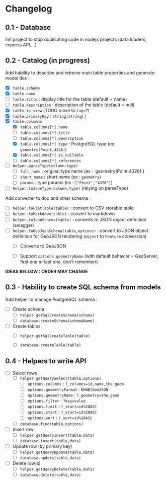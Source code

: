 # Changelog

## 0.1 - Database

Init project to stop duplicating code in nodejs projects (data loaders, express API,...)

## 0.2 - Catalog (in progress)

Add hability to describe and retreive main table properties and generate model doc :

* [x] `table.schema`
* [x] `table.name`
* [ ] `table.title` : display title for the table (default = name)
* [ ] `table.description` : description of the table (default = null)
* [x] `table.is_view` (TODO move to `tags`?)
* [x] `table.primaryKey` : `string|string[]`
* [x] `table.columns`
  * [x] `table.columns[*].name`
  * [ ] `table.columns[*].title`
  * [ ] `table.columns[*].description`
  * [x] `table.columns[*].type` : PostgreSQL type (ex : `geometry(Point,4326)`)
  * [x] `table.columns[*].is_nullable`
  * [ ] `table.columns[*].references`

* [ ] `helper.parseType(column.type)`
    * [ ] `full_name` : original type name (ex : ̀ geometry(Point,4326)`)
    * [ ] `short_name` : short name (ex : `geometry`)
    * [ ] `params` : type params (ex : `["Point","4326"]`)

* [ ] `helper.toJsonType(column.type)` (relying on parseType)

Add converter to doc and other schema :

* [ ] `helper.toFlatTable(table)` : convert to CSV storable table
* [ ] `helper.toMarkdown(table)` : convert to markdown
* [ ] `helper.toJsonSchema(table)` : converts to JSON object definition (swagger)
* [ ] `helper.toGeoJsonSchema(table,options)` : convert to JSON object definition for GeoJSON rendering (`object` to `Feature` conversion)
  * [ ] Converts to GeoJSON
  * [ ] Support `options.geometryName` (with default behavior = GeoServer, first one or last one, don't remember)


**IDEAS BELLOW : ORDER MAY CHANGE**

## 0.3 - Hability to create SQL schema from models

Add helper to manage PostgreSQL schema :

* [ ] Create schema
  * [ ] `helper.getSqlCreateSchema(schema)`
  * [ ] `database.createSchema(schemaName)`
* [ ] Create tables
  * [ ] `helper.getSqlCreateTable(table)`
  * [ ] `database.createTable(table)`


## 0.4 - Helpers to write API

* [ ] Select rows
  * [ ] `helper.getQuerySelect(table,options)`
    * [ ] `options.columns` : `?_columns=id,name,the_geom`
    * [ ] `options.geometryFormat` : `EKWB|GeoJSON`
    * [ ] `options.geometryName` : `?_geometry=the_geom`
    * [ ] `options.filter` : `?key=value`
    * [ ] `options.limit` : `?_start=id%20ASC`
    * [ ] `options.start` : `?_start=id%20ASC`
    * [ ] `options.sort` : `?_sort=id%20ASC`
  * [ ] `database.find(table,options)`

* [ ] Insert row
  * [ ] `helper.getQueryInsert(table,data)`
  * [ ] `database.insert(table,data)`

* [ ] Update row (by primary key)
  * [ ] `helper.getQueryUpdate(table,data)`
  * [ ] `database.update(table,data)`

* [ ] Delete row(s)
  * [ ] `helper.getQueryDelete(table,data)`
  * [ ] `database.delete(table,data)`
